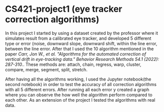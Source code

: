 # CS421-project1 (eye tracker correction algorithms)

In this project I started by using a dataset created by the professor where it simulates result from a calibrated eye tracker, and developed 5 different type or error (noise, downward slope, downward shift, within the line error, between the line error. After that I used the 10 algorithm mentioned in the paper *Carr, Jon W., et al. "Algorithms for the automated correction of vertical drift in eye-tracking data." Behavior Research Methods 54.1 (2022): 287-310.*. These methods are: attach, chain, regress, warp, cluster, compare, merge, segment, split, stretch.

After having all the algorithms working, I used the Jupyter notebook(the second notebook) in order to test the accuracy of all correction algorithms with all 5 different errors. After running all each error y created a graph where you can observe the how well the algorithm perform compared to each other. As an extension of the project I tested the algorithms with real data.
